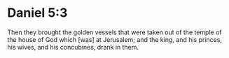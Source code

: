 # Daniel 5:3

Then they brought the golden vessels that were taken out of the temple of the house of God which [was] at Jerusalem; and the king, and his princes, his wives, and his concubines, drank in them.